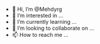 - 👋 Hi, I’m @Mehdyrg
- 👀 I’m interested in ...
- 🌱 I’m currently learning ...
- 💞️ I’m looking to collaborate on ...
- 📫 How to reach me ...

<!---
Mehdyrg/Mehdyrg is a ✨ special ✨ repository because its `README.md` (this file) appears on your GitHub profile.
You can click the Preview link to take a look at your changes.
--->
